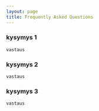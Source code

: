```yaml
---
layout: page
title: Frequently Asked Questions
---
```


### kysymys 1
    vastaus
### kysymys 2
    vastaus
### kysymys 3
    vastaus